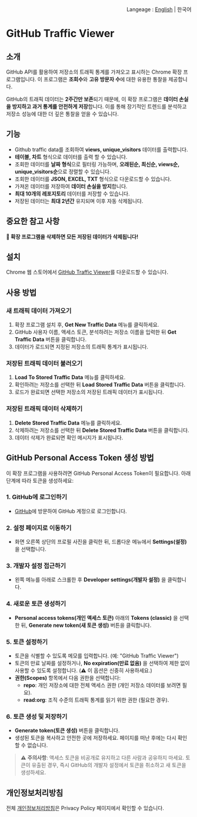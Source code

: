 <div align="end">
  Langeage : <a href="https://namjongtae.github.io/github-traffic-viewer">English</a> | 한국어
</div>

# GitHub Traffic Viewer

## 소개
GitHub API를 활용하여 저장소의 트래픽 통계를 가져오고 표시하는 Chrome 확장 프로그램입니다. 이 프로그램은 **조회수**와 **고유 방문자 수**에 대한 유용한 통찰을 제공합니다.

GitHub의 트래픽 데이터는 **2주간만 보존**되기 때문에, 이 확장 프로그램은 **데이터 손실을 방지하고 과거 통계를 안전하게 저장**합니다. 이를 통해 장기적인 트렌드를 분석하고 저장소 성능에 대한 더 깊은 통찰을 얻을 수 있습니다.

## 기능
- Github traffic data를 조회하여 **views, unique_visitors** 데이터를 출력합니다.
- **테이블, 차트** 형식으로 데이터를 출력 할 수 있습니다.
- 조회한 데이터를 **날짜 형식**으로 필터링 가능하며, **오래된순, 최신순, views순, unique_visitors순**으로 정렬할 수 있습니다.
- 조회한 데이터를 **JSON, EXCEL, TXT** 형식으로 다운로드할 수 있습니다.
- 가져온 데이터를 저장하여 **데이터 손실을 방지**합니다.
- **최대 10개의 레포지토리** 데이터를 저장할 수 있습니다.
- 저장된 데이터는 **최대 2년간** 유지되며 이후 자동 삭제됩니다.

## 중요한 참고 사항
**🚨 확장 프로그램을 삭제하면 모든 저장된 데이터가 삭제됩니다!**

## 설치
Chrome 웹 스토어에서 [GitHub Traffic Viewer](https://chromewebstore.google.com/detail/github-traffic-viewer/mncijnlfljjhdgmabakgdjofiakliaca)를 다운로드할 수 있습니다.

## 사용 방법
### 새 트래픽 데이터 가져오기
1. 확장 프로그램 설치 후, **Get New Traffic Data** 메뉴를 클릭하세요.
2. GitHub 사용자 이름, 액세스 토큰, 분석하려는 저장소 이름을 입력한 뒤 **Get Traffic Data** 버튼을 클릭합니다.
3. 데이터가 로드되면 지정된 저장소의 트래픽 통계가 표시됩니다.

### 저장된 트래픽 데이터 불러오기
1. **Load To Stored Traffic Data** 메뉴를 클릭하세요.
2. 확인하려는 저장소를 선택한 뒤 **Load Stored Traffic Data** 버튼을 클릭합니다.
3. 로드가 완료되면 선택한 저장소의 저장된 트래픽 데이터가 표시됩니다.

### 저장된 트래픽 데이터 삭제하기
1. **Delete Stored Traffic Data** 메뉴를 클릭하세요.
2. 삭제하려는 저장소를 선택한 뒤 **Delete Stored Traffic Data** 버튼을 클릭합니다.
3. 데이터 삭제가 완료되면 확인 메시지가 표시됩니다.

## GitHub Personal Access Token 생성 방법

이 확장 프로그램을 사용하려면 GitHub Personal Access Token이 필요합니다. 아래 단계에 따라 토큰을 생성하세요:

### 1. **GitHub에 로그인하기**
   - [GitHub](https://github.com)에 방문하여 GitHub 계정으로 로그인합니다.

### 2. **설정 페이지로 이동하기**
   - 화면 오른쪽 상단의 프로필 사진을 클릭한 뒤, 드롭다운 메뉴에서 **Settings(설정)** 을 선택합니다.

### 3. **개발자 설정 접근하기**
   - 왼쪽 메뉴를 아래로 스크롤한 후 **Developer settings(개발자 설정)** 을 클릭합니다.

### 4. **새로운 토큰 생성하기**
   - **Personal access tokens(개인 액세스 토큰)** 아래의 **Tokens (classic)** 을 선택한 뒤, **Generate new token(새 토큰 생성)** 버튼을 클릭합니다.

### 5. **토큰 설정하기**
   - 토큰을 식별할 수 있도록 메모를 입력합니다. (예: "GitHub Traffic Viewer")
   - 토큰의 만료 날짜를 설정하거나, **No expiration(만료 없음)** 을 선택하여 제한 없이 사용할 수 있도록 설정합니다. (⚠️ 이 옵션은 신중히 사용하세요.)
   - **권한(Scopes)** 항목에서 다음 권한을 선택합니다:
     - **repo**: 개인 저장소에 대한 전체 액세스 권한 (개인 저장소 데이터를 보려면 필요).
     - **read:org**: 조직 수준의 트래픽 통계를 읽기 위한 권한 (필요한 경우).

### 6. **토큰 생성 및 저장하기**
   - **Generate token(토큰 생성)** 버튼을 클릭합니다.
   - 생성된 토큰을 복사하고 안전한 곳에 저장하세요. 페이지를 떠난 후에는 다시 확인할 수 없습니다.

> ⚠️ **주의사항**: 액세스 토큰을 비공개로 유지하고 다른 사람과 공유하지 마세요. 토큰이 유출된 경우, 즉시 GitHub의 개발자 설정에서 토큰을 취소하고 새 토큰을 생성하세요.

## 개인정보처리방침
전체 [개인정보처리방침](https://namjongtae.github.io/github-traffic-viewer/privacy_policy_KR)은 Privacy Policy 페이지에서 확인할 수 있습니다.
